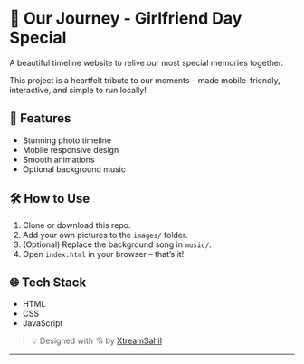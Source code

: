 # 💖 Our Journey - Girlfriend Day Special

A beautiful timeline website to relive our most special memories together.

This project is a heartfelt tribute to our moments – made mobile-friendly, interactive, and simple to run locally!

## 📸 Features
- Stunning photo timeline
- Mobile responsive design
- Smooth animations
- Optional background music

## 🛠️ How to Use
1. Clone or download this repo.
2. Add your own pictures to the `images/` folder.
3. (Optional) Replace the background song in `music/`.
4. Open `index.html` in your browser – that’s it!

## 🌐 Tech Stack
- HTML
- CSS
- JavaScript

> 💡 Designed with 💘 by [XtreamSahil](https://github.com/XtreamSahil)

---
